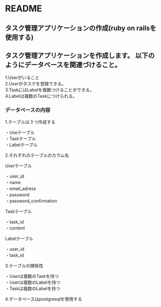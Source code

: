 # README  

## タスク管理アプリケーションの作成(ruby on railsを使用する)    
## タスク管理アプリケーションを作成します。  以下のようにデータベースを関連づけること。  

 1.Userがいること  
 2.Userがタスクを登録できる。  
 3.TaskにはLabelを複数つけることができる。  
 4.Labelは複数のTaskにつけられる。　　


### データベースの内容    


1.テーブルは３つ作成する  

 ・Useテーブル  
 ・Taskテーブル  
 ・Labelテーブル      

2.それぞれのテーブルのカラム名  

Userテーブル    

 ・user_id  
 ・name  
 ・email_adress  
 ・password  
 ・password_confirmation    

Taskテーブル    

 ・task_id  
 ・content    

Labelテーブル    

 ・user_id  
 ・task_id      

3.テーブルの関係性    

 ・Userは複数のTaskを持つ  
 ・Userは複数のLabelを持つ  
 ・Taskは複数のLabelを持つ      

4.データベースはpostgresqlを使用する    
